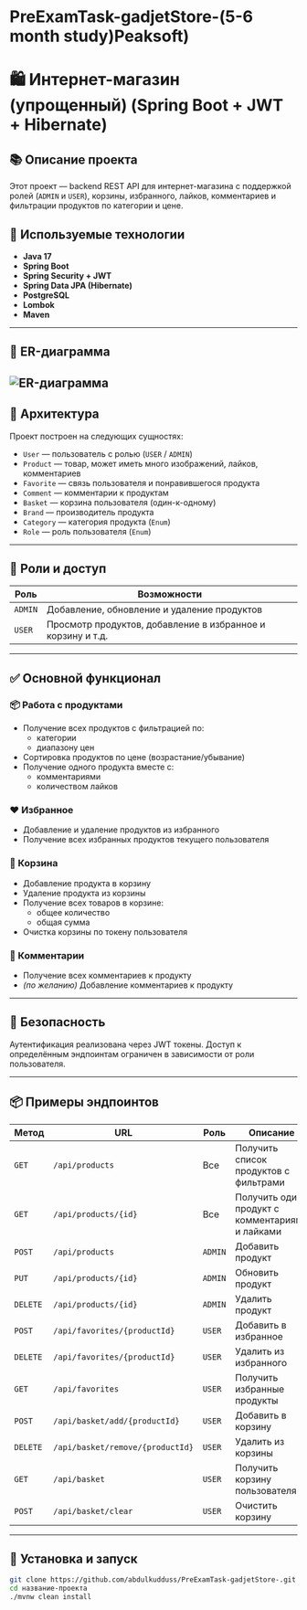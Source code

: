 # PreExamTask-gadjetStore-(5-6 month study)Peaksoft)
# 🛍️ Интернет-магазин (упрощенный) (Spring Boot + JWT + Hibernate)

## 📚 Описание проекта

Этот проект — backend REST API для интернет-магазина с поддержкой ролей (`ADMIN` и `USER`), корзины, избранного, лайков, комментариев и фильтрации продуктов по категории и цене.

## 🔧 Используемые технологии

- **Java 17**
- **Spring Boot**
- **Spring Security + JWT**
- **Spring Data JPA (Hibernate)**
- **PostgreSQL**
- **Lombok**
- **Maven**

---
## 📐 ER-диаграмма

![ER-диаграмма]( src/main/resourses/images/er-diagram.jpg )
---
## 📐 Архитектура

Проект построен на следующих сущностях:

- `User` — пользователь с ролью (`USER` / `ADMIN`)
- `Product` — товар, может иметь много изображений, лайков, комментариев
- `Favorite` — связь пользователя и понравившегося продукта
- `Comment` — комментарии к продуктам
- `Basket` — корзина пользователя (один-к-одному)
- `Brand` — производитель продукта
- `Category` — категория продукта (`Enum`)
- `Role` — роль пользователя (`Enum`)

---

## 🔐 Роли и доступ

| Роль   | Возможности                                                  |
|--------|--------------------------------------------------------------|
| `ADMIN`| Добавление, обновление и удаление продуктов                  |
| `USER` | Просмотр продуктов, добавление в избранное и корзину и т.д.  |

---

## ✅ Основной функционал

### 📦 Работа с продуктами

- Получение всех продуктов с фильтрацией по:
  - категории
  - диапазону цен
- Сортировка продуктов по цене (возрастание/убывание)
- Получение одного продукта вместе с:
  - комментариями
  - количеством лайков

### ❤️ Избранное

- Добавление и удаление продуктов из избранного
- Получение всех избранных продуктов текущего пользователя

### 🛒 Корзина

- Добавление продукта в корзину
- Удаление продукта из корзины
- Получение всех товаров в корзине:
  - общее количество
  - общая сумма
- Очистка корзины по токену пользователя

### 💬 Комментарии

- Получение всех комментариев к продукту
- *(по желанию)* Добавление комментариев к продукту

---

## 🔐 Безопасность

Аутентификация реализована через JWT токены. Доступ к определённым эндпоинтам ограничен в зависимости от роли пользователя.

---

## 📦 Примеры эндпоинтов

| Метод | URL | Роль | Описание |
|-------|-----|------|----------|
| `GET` | `/api/products` | Все | Получить список продуктов с фильтрами |
| `GET` | `/api/products/{id}` | Все | Получить один продукт с комментариями и лайками |
| `POST` | `/api/products` | `ADMIN` | Добавить продукт |
| `PUT` | `/api/products/{id}` | `ADMIN` | Обновить продукт |
| `DELETE` | `/api/products/{id}` | `ADMIN` | Удалить продукт |
| `POST` | `/api/favorites/{productId}` | `USER` | Добавить в избранное |
| `DELETE` | `/api/favorites/{productId}` | `USER` | Удалить из избранного |
| `GET` | `/api/favorites` | `USER` | Получить избранные продукты |
| `POST` | `/api/basket/add/{productId}` | `USER` | Добавить в корзину |
| `DELETE` | `/api/basket/remove/{productId}` | `USER` | Удалить из корзины |
| `GET` | `/api/basket` | `USER` | Получить корзину пользователя |
| `POST` | `/api/basket/clear` | `USER` | Очистить корзину |

---

## 📌 Установка и запуск

```bash
git clone https://github.com/abdulkudduss/PreExamTask-gadjetStore-.git
cd название-проекта
./mvnw clean install

